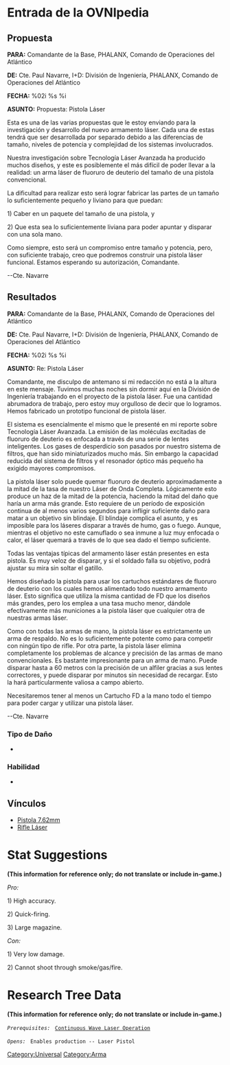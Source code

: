 # Entrada de la OVNIpedia

## Propuesta

**PARA:** Comandante de la Base, PHALANX, Comando de Operaciones del
Atlántico

**DE:** Cte. Paul Navarre, I+D: División de Ingeniería, PHALANX, Comando
de Operaciones del Atlántico

**FECHA:** %02i %s %i

**ASUNTO:** Propuesta: Pistola Láser

Esta es una de las varias propuestas que le estoy enviando para la
investigación y desarrollo del nuevo armamento láser. Cada una de estas
tendrá que ser desarrollada por separado debido a las diferencias de
tamaño, niveles de potencia y complejidad de los sistemas involucrados.

Nuestra investigación sobre Tecnología Láser Avanzada ha producido
muchos diseños, y este es posiblemente el más difícil de poder llevar a
la realidad: un arma láser de fluoruro de deuterio del tamaño de una
pistola convencional.

La dificultad para realizar esto será lograr fabricar las partes de un
tamaño lo suficientemente pequeño y liviano para que puedan:

1\) Caber en un paquete del tamaño de una pistola, y

2\) Que esta sea lo suficientemente liviana para poder apuntar y
disparar con una sola mano.

Como siempre, esto será un compromiso entre tamaño y potencia, pero, con
suficiente trabajo, creo que podremos construir una pistola láser
funcional. Estamos esperando su autorización, Comandante.

--Cte. Navarre

## Resultados

**PARA:** Comandante de la Base, PHALANX, Comando de Operaciones del
Atlántico

**DE:** Cte. Paul Navarre, I+D: División de Ingeniería, PHALANX, Comando
de Operaciones del Atlántico

**FECHA:** %02i %s %i

**ASUNTO:** Re: Pistola Láser

Comandante, me disculpo de antemano si mi redacción no está a la altura
en este mensaje. Tuvimos muchas noches sin dormir aquí en la División de
Ingeniería trabajando en el proyecto de la pistola láser. Fue una
cantidad abrumadora de trabajo, pero estoy muy orgulloso de decir que lo
logramos. Hemos fabricado un prototipo funcional de pistola láser.

El sistema es esencialmente el mismo que le presenté en mi reporte sobre
Tecnología Láser Avanzada. La emisión de las moléculas excitadas de
fluoruro de deuterio es enfocada a través de una serie de lentes
inteligentes. Los gases de desperdicio son pasados por nuestro sistema
de filtros, que han sido miniaturizados mucho más. Sin embargo la
capacidad reducida del sistema de filtros y el resonador óptico más
pequeño ha exigido mayores compromisos.

La pistola láser solo puede quemar fluoruro de deuterio aproximadamente
a la mitad de la tasa de nuestro Láser de Onda Completa. Lógicamente
esto produce un haz de la mitad de la potencia, haciendo la mitad del
daño que haría un arma más grande. Esto requiere de un período de
exposición continua de al menos varios segundos para infligir suficiente
daño para matar a un objetivo sin blindaje. El blindaje complica el
asunto, y es imposible para los láseres disparar a través de humo, gas o
fuego. Aunque, mientras el objetivo no este camuflado o sea inmune a luz
muy enfocada o calor, el láser quemará a través de lo que sea dado el
tiempo suficiente.

Todas las ventajas típicas del armamento láser están presentes en esta
pistola. Es muy veloz de disparar, y si el soldado falla su objetivo,
podrá ajustar su mira sin soltar el gatillo.

Hemos diseñado la pistola para usar los cartuchos estándares de fluoruro
de deuterio con los cuales hemos alimentado todo nuestro armamento
láser. Esto significa que utiliza la misma cantidad de FD que los
diseños más grandes, pero los emplea a una tasa mucho menor, dándole
efectivamente más municiones a la pistola láser que cualquier otra de
nuestras armas láser.

Como con todas las armas de mano, la pistola láser es estrictamente un
arma de respaldo. No es lo suficientemente potente como para competir
con ningún tipo de rifle. Por otra parte, la pistola láser elimina
completamente los problemas de alcance y precisión de las armas de mano
convencionales. Es bastante impresionante para un arma de mano. Puede
disparar hasta a 60 metros con la precisión de un alfiler gracias a sus
lentes correctores, y puede disparar por minutos sin necesidad de
recargar. Esto la hará particularmente valiosa a campo abierto.

Necesitaremos tener al menos un Cartucho FD a la mano todo el tiempo
para poder cargar y utilizar una pistola láser.

--Cte. Navarre

### Tipo de Daño

-

### Habilidad

-

## Vínculos

- [Pistola 7.62mm](Translation:pistol_txt/es "wikilink")
- [Rifle Láser](Translation:laserrifle_txt/es "wikilink")

# Stat Suggestions

**(This information for reference only; do not translate or include
in-game.)**

*Pro:*

1\) High accuracy.

2\) Quick-firing.

3\) Large magazine.

*Con:*

1\) Very low damage.

2\) Cannot shoot through smoke/gas/fire.

# Research Tree Data

**(This information for reference only; do not translate or include
in-game.)**

*`Prerequisites:`*
` `[`Continuous Wave Laser Operation`](Research/Continuous_Wave_Laser_Operation "wikilink")

*`Opens:`*
` Enables production -- Laser Pistol`

[Category:Universal](Category:Universal "wikilink")
[Category:Arma](Category:Arma "wikilink")